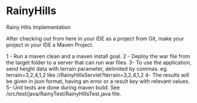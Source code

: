 # RainyHills
Rainy Hills Implementation

After checking out from here in your IDE as a project from Git, make your project in your IDE a Maven Project.

1 - Run a maven clean and a maven install goal.
2 - Deploy the war file from the target folder to a server that can run war files.
3- To use the application, send height data with terrain parameter, delimited by commas.
    eg. terrain=3,2,4,1,2 like <ServerURL>/<WebContextPath>/RainyHillsServlet?terrain=3,2,4,1,2
4- The results will be given in json format, having an error or a result key with relevant values.
5- Unit tests are done during maven build. See /src/test/java/RainyTest/RainyHillsTest.java file.
